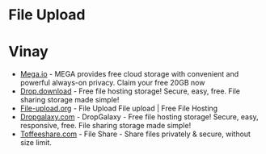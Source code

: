 # File Upload
# Vinay

- [Mega.io](https://mega.io/) - MEGA provides free cloud storage with convenient and powerful always-on privacy. Claim your free 20GB now
- [Drop.download](https://drop.download) - Free file hosting storage! Secure, easy, free. File sharing storage made simple!
- [File-upload.org](https://www.file-upload.org) - File Upload File upload | Free File Hosting 
- [Dropgalaxy.com](https://dropgalaxy.com) - DropGalaxy - Free file hosting storage! Secure, easy, responsive, free. File sharing storage made simple!
- [Toffeeshare.com](https://toffeeshare.com/) - File Share - Share files privately & secure, without size limit.
